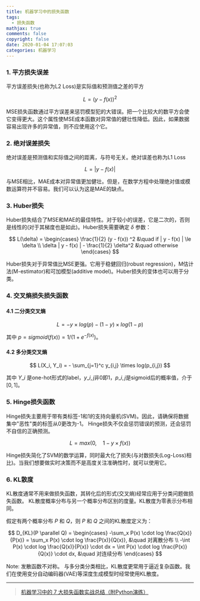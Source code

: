 ```yaml
---
title: 机器学习中的损失函数
tags:
  - 损失函数
mathjax: true
comments: false
copyright: false
date: 2020-01-04 17:07:03
categories: 机器学习
---
```



### 1. 平方损失误差

平方误差损失(也称为L2 Loss)是实际值和预测值之差的平方

$$
L = (y - f(x))^2
$$

MSE损失函数通过平方误差来惩罚模型犯的大错误。把一个比较大的数平方会使它变得更大。这个属性使MSE成本函数对异常值的健壮性降低。因此，如果数据容易出现许多的异常值，则不应使用这个它。


### 2. 绝对误差损失

绝对误差是预测值和实际值之间的距离，与符号无关。绝对误差也称为L1 Loss

$$
L = | y - f(x) |
$$

与MSE相比，MAE成本对异常值更加健壮。但是，在数学方程中处理绝对值或模数运算符并不容易。我们可以认为这是MAE的缺点。


### 3. Huber损失

Huber损失结合了MSE和MAE的最佳特性。对于较小的误差，它是二次的，否则是线性的(对于其梯度也是如此)。Huber损失需要确定 $\delta$ 参数：

$$
L(\delta) = 
\begin{cases}
\frac{1}{2} (y - f(x)) ^2 &\quad if | y - f(x) | \le \delta \\
\delta | y - f(x) | - \frac{1}{2} \delta^2 &\quad otherwise
\end{cases}
$$

Huber损失对于异常值比MSE更强。它用于稳健回归(robust regression)，M估计法(M-estimator)和可加模型(additive model)。Huber损失的变体也可以用于分类。


### 4. 交叉熵损失损失函数

#### 4.1 二分类交叉熵

$$
L = -y \times log(p) - (1-y) \times log(1 -p)
$$

其中 $p = sigmoid(f(x)) = 1 / (1 + e^{-f(x)})$。

#### 4.2 多分类交叉熵

$$
L(X_i, Y_i) = - \sum_{j=1}^c y_{i,j} \times log(p_{i,j})
$$

其中 $Y\_i$ 是one-hot形式的label，$y\_{i,j}$非$0$即$1$，$p\_{i,j}$是sigmoid后的概率值，介于 [$0, 1$]。


### 5. Hinge损失函数

Hinge损失主要用于带有类标签-1和1的支持向量机(SVM)。因此，请确保将数据集中"恶性"类的标签从0更改为-1。
Hinge损失不仅会惩罚错误的预测，还会惩罚不自信的正确预测。

$$
L = max(0, \quad 1 - y \times f(x))
$$

Hinge损失简化了SVM的数学运算，同时最大化了损失(与对数损失(Log-Loss)相比)。当我们想要做实时决策而不是高度关注准确性时，就可以使用它。


### 6. KL散度

KL散度通常不用来做损失函数，其转化后的形式(交叉熵)经常应用于分类问题做损失函数。
KL散度概率分布与另一个概率分布区别的度量。KL散度为零表示分布相同。

假定有两个概率分布 $P$ 和 $Q$，则 $P$ 和 $Q$ 之间的KL散度定义为：

$$
D_{KL}(P \parallel Q) =
\begin{cases}
-\sum_x P(x) \cdot log \frac{Q(x)}{P(x)} = \sum_x P(x) \cdot log \frac{P(x)}{Q(x)}, &\quad 对离散分布 \\
-\int P(x) \cdot log \frac{Q(x)}{P(x)} \cdot dx = \int P(x) \cdot log \frac{P(x)}{Q(x)} \cdot dx, &\quad 对连续分布
\end{cases}
$$

Note: 发散函数不对称。
与多分类分类相比，KL散度更常用于逼近复杂函数。我们在使用变分自动编码器(VAE)等深度生成模型时经常使用KL散度。


------------------------------

> 
> [机器学习中的 7 大损失函数实战总结（附Python演练）](https://zhuanlan.zhihu.com/p/80370381)
